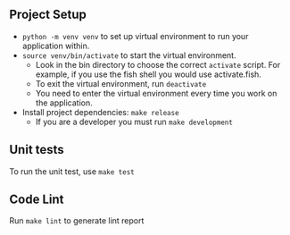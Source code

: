 ## Project Setup

* `python -m venv venv` to set up virtual environment to run your application within.
* `source venv/bin/activate` to start the virtual environment.
    * Look in the bin directory to choose the correct `activate` script. For example, if you use the fish shell you would use activate.fish.
    * To exit the virtual environment, run `deactivate`
    * You need to enter the virtual environment every time you work on the application.
* Install project dependencies: `make release`
    * If you are a developer you must run `make development`


## Unit tests

To run the unit test, use `make test`

## Code Lint
Run `make lint` to generate lint report
